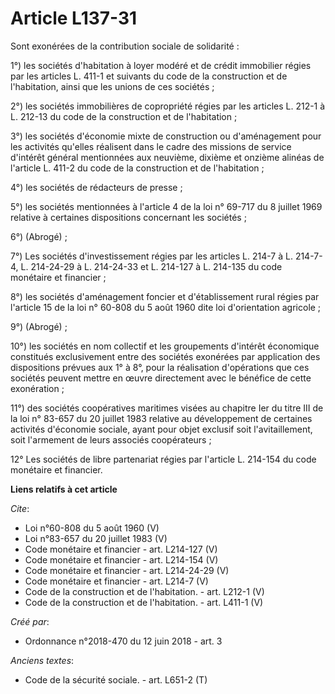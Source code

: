 # Article L137-31

Sont exonérées de la contribution sociale de solidarité : 

1°) les sociétés d'habitation à loyer modéré et de crédit immobilier régies par les articles L. 411-1 et suivants du code de
la construction et de l'habitation, ainsi que les unions de ces sociétés ; 

2°) les sociétés immobilières de copropriété régies par les articles L. 212-1 à L. 212-13 du code de la construction et de
l'habitation ; 

3°) les sociétés d'économie mixte de construction ou d'aménagement pour les activités qu'elles réalisent dans le cadre des
missions de service d'intérêt général mentionnées aux neuvième, dixième et onzième alinéas de l'article L. 411-2 du code de
la construction et de l'habitation ; 

4°) les sociétés de rédacteurs de presse ; 

5°) les sociétés mentionnées à l'article 4 de la loi n° 69-717 du 8 juillet 1969 relative à certaines dispositions concernant
les sociétés ; 

6°) (Abrogé) ; 

7°) Les sociétés d'investissement régies par les articles L. 214-7 à L. 214-7-4, L. 214-24-29 à L. 214-24-33 et L. 214-127 à
L. 214-135 du code monétaire et financier ; 

8°) les sociétés d'aménagement foncier et d'établissement rural régies par l'article 15 de la loi n° 60-808 du 5 août 1960
dite loi d'orientation agricole ; 

9°) (Abrogé) ; 

10°) les sociétés en nom collectif et les groupements d'intérêt économique constitués exclusivement entre des sociétés
exonérées par application des dispositions prévues aux 1° à 8°, pour la réalisation d'opérations que ces sociétés peuvent
mettre en œuvre directement avec le bénéfice de cette exonération ; 

11°) des sociétés coopératives maritimes visées au chapitre Ier du titre III de la loi n° 83-657 du 20 juillet 1983 relative
au développement de certaines activités d'économie sociale, ayant pour objet exclusif soit l'avitaillement, soit l'armement
de leurs associés coopérateurs ; 

12° Les sociétés de libre partenariat régies par l'article L. 214-154 du code monétaire et financier.

**Liens relatifs à cet article**

_Cite_:

  - Loi n°60-808 du 5 août 1960 (V)
  - Loi n°83-657 du 20 juillet 1983 (V)
  - Code monétaire et financier - art. L214-127 (V)
  - Code monétaire et financier - art. L214-154 (V)
  - Code monétaire et financier - art. L214-24-29 (V)
  - Code monétaire et financier - art. L214-7 (V)
  - Code de la construction et de l'habitation. - art. L212-1 (V)
  - Code de la construction et de l'habitation. - art. L411-1 (V)

_Créé par_:

  - Ordonnance n°2018-470 du 12 juin 2018 - art. 3

_Anciens textes_:

  - Code de la sécurité sociale. - art. L651-2 (T)
